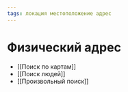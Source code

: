 ```yaml
---
tags: локация местоположение адрес
---
```


# Физический адрес

- [[Поиск по картам]]
- [[Поиск людей]]
- [[Произвольный поиск]]
